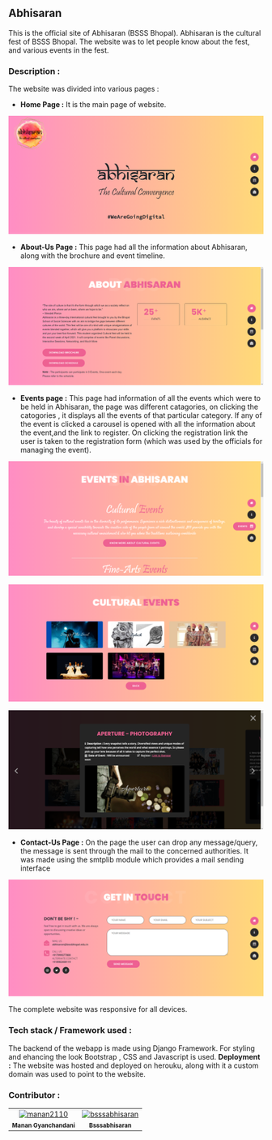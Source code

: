 ## Abhisaran
This is the official site of Abhisaran (BSSS Bhopal). Abhisaran is the cultural fest of BSSS Bhopal. The website was to let people know about the fest, and various events in the fest. 

### Description :
The website was divided into various pages :

- **Home Page :**  It is the main page of website.

![Alt text]( ./pictures/main.png "Main page of website")


- **About-Us Page :** This page had all the information about Abhisaran, along with the brochure and event timeline.

![Alt text]( ./pictures/about.png "About-Us Page")

- **Events page :** This page had information of all the events which were to be held in Abhisaran, the page was different catagories, on clicking the catogories , it displays all the events of that particular category. If any of the event is clicked a carousel is opened with all the information about the event,and the link to register. On clicking the registration link the user is taken to the registration form (which was used by the officials for managing the event).

![Alt text]( ./pictures/events.png "Events Page")

![Alt text]( ./pictures/cult_events.png "Cultural Event Page")

![Alt text]( ./pictures/event_desc.png "Evene Description (carousel)")

- **Contact-Us Page :** On the page the user can drop any message/query, the message is sent through the mail to the concerned authorities. It was made using the smtplib module which provides a mail sending interface

![Alt text]( ./pictures/contact.png "Contact-Us Page")

The complete website was responsive for all devices.

### Tech stack / Framework used : 
The backend of the webapp is made using Django Framework. For styling and ehancing the look Bootstrap , CSS and Javascript is used.
**Deployment :** The website was hosted and deployed on herouku, along with it a custom domain was used to point to the website.

### Contributor :

<!-- readme: contributors -start -->
<table>
<tr>
    <td align="center">
        <a href="https://github.com/manan2110">
            <img src="https://avatars.githubusercontent.com/u/55996661?v=4" width="100;" alt="manan2110"/>
            <br />
            <sub><b>Manan Gyanchandani</b></sub>
        </a>
    </td>
    <td align="center">
        <a href="https://github.com/bsssabhisaran">
            <img src="https://avatars.githubusercontent.com/u/80115195?v=4" width="100;" alt="bsssabhisaran"/>
            <br />
            <sub><b>Bsssabhisaran</b></sub>
        </a>
    </td></tr>
</table>
<!-- readme: contributors -end -->


